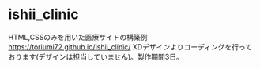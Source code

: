 # ishii_clinic
HTML,CSSのみを用いた医療サイトの構築例 https://toriumi72.github.io/ishii_clinic/ XDデザインよりコーディングを行っております(デザインは担当していません)。製作期間3日。
